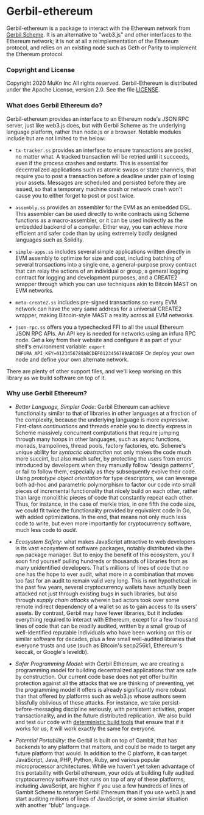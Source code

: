 # Gerbil-ethereum

Gerbil-ethereum is a package to interact with the Ethereum network from [Gerbil Scheme](https://cons.io).
It is an alternative to "web3.js" and other interfaces to the Ethereum network;
it is not at all a reimplementation of the Ethereum protocol,
and relies on an existing node such as Geth or Parity to implement the Ethereum protocol.

### Copyright and License

Copyright 2020 MuKn Inc All rights reserved.
Gerbil-Ethereum is distributed under the Apache License, version 2.0. See the file [LICENSE](LICENSE).

### What does Gerbil Ethereum do?

Gerbil-ethereum provides an interface to an Ethereum node's JSON RPC server, just like web3.js does,
but with Gerbil Scheme as the underlying language platform, rather than node.js or a browser.
Notable modules include but are not limited to the below:

- `tx-tracker.ss` provides an interface to ensure transactions are posted, no matter what.
  A tracked transaction will be retried until it succeeds, even if the process crashes and restarts.
  This is essential for decentralized applications such as atomic swaps or state channels,
  that require you to post a transaction before a deadline under pain of losing your assets.
  Messages are scheduled and persisted before they are issued, so that
  a temporary machine crash or network crash won't cause you to either forget to post or post twice.

- `assembly.ss` provides an assembler for the EVM as an embedded DSL.
  This assembler can be used directly to write contracts using Scheme functions as a macro-assembler,
  or it can be used indirectly as the embedded backend of a compiler.
  Either way, you can achieve more efficient and safer code
  than by using extremely badly designed languages such as Solidity.

- `simple-apps.ss` includes several simple applications written directly in EVM assembly
  to optimize for size and cost, including batching of several transactions into a single one,
  a general-purpose proxy contract that can relay the actions of an individual or group,
  a general logging contract for logging and development purposes, and
  a CREATE2 wrapper through which you can use techniques akin to Bitcoin MAST on EVM networks.

- `meta-create2.ss` includes pre-signed transactions so every EVM network can have the very same address
  for a universal CREATE2 wrapper, making Bitcoin-style MAST a reality across all EVM networks.

- `json-rpc.ss` offers you a typechecked FFI to all the usual Ethereum JSON RPC APIs.
  An API key is needed for networks using an infura RPC node. Get a key from their website
  and configure it as part of your shell's environment variable:
  `export INFURA_API_KEY=0123456789ABCDEF0123456789ABCDEF`
  Or deploy your own node and define your own alternate network.

There are plenty of other support files, and we'll keep working on this library
as we build software on top of it.

### Why use Gerbil Ethereum?

- _Better Language, Simpler Code_: Gerbil Ethereum can achieve functionality similar
  to that of libraries in other languages at a fraction of the complexity,
  because the underlying language is more _expressive_.
  First-class _continuations_ and threads enable you to directly express in Scheme
  massively concurrent computations that require jumping through many hoops in other languages,
  such as async functions, monads, trampolines, thread pools, factory factories, etc.
  Scheme's unique ability for _syntactic abstraction_ not only makes the code much more succint,
  but also much safer, by protecting the users from errors introduced by developers when they manually
  follow "design patterns", or fail to follow them, especially as they subsequently evolve their code.
  Using _prototype object orientation_ for type descriptors,
  we can leverage both ad-hoc and parametric polymorphism to factor our code into
  small pieces of incremental functionality that nicely build on each other,
  rather than large monolithic pieces of code that constantly repeat each other.
  Thus, for instance, in the case of merkle tries, in one fifth the code size,
  we could fit twice the functionality provided by equivalent code in Go, with added optimizations.
  In the end, that means not only much less code to write, but
  even more importantly for cryptocurrency software, much less code to _audit_.

- _Ecosystem Safety_: what makes JavaScript attractive to web developers is its vast ecosystem
  of software packages, notably distributed via the `npm` package manager.
  But to enjoy the benefit of this ecosystem, you'll soon find yourself pulling
  hundreds or thousands of libraries from as many unidentified developers.
  That's millions of lines of code that no one has the hope to ever audit,
  what more in a combination that moves too fast for an audit to remain valid very long.
  This is not hypothetical: in the past few years, several cryptocurrency wallets
  have actually been attacked not just through existing bugs in such libraries,
  but also through _supply chain attacks_ wherein bad actors took over
  some remote indirect dependency of a wallet so as to gain access to its users' assets.
  By contrast, Gerbil may have fewer libraries, but it includes everything required to interact
  with Ethereum, except for a few thousand lines of code that can be readily audited,
  written by a small group of well-identified reputable individuals
  who have been working on this or similar software for decades,
  plus a few small well-audited libraries that everyone trusts and use
  (such as Bitcoin's secp256k1, Ethereum's keccak, or Google's leveldb).

- _Safer Programming Model_: with Gerbil Ethereum, we are creating a programming model
  for building decentralized applications that are safe by construction.
  Our current code base does not yet offer builtin protection against all the attacks
  that we are thinking of preventing, yet the programming model it offers is already
  significantly more robust than that offered by platforms such as web3.js
  whose authors seem blissfully oblivious of these attacks.
  For instance, we take persist-before-messaging discipline seriously,
  with persistent activities, proper transactionality, and in the future distributed replication.
  We also build and test our code with [deterministic build tools](https://www.nixos.org/nix/)
  that ensure that if it works for us, it will work exactly the same for everyone.

- _Potential Portability_: the Gerbil is built on top of Gambit, that has backends
  to any platform that matters, and could be made to target any future platform that would.
  In addition to the C platform, it can target JavaScript, Java, PHP, Python, Ruby, and
  various popular microprocessor architectures. While we haven't yet taken advantage of
  this portability with Gerbil ethereum, your odds at building fully audited cryptocurrency software
  that runs on top of any of these platforms, including JavaScript, are higher
  if you use a few hundreds of lines of Gambit Scheme to retarget Gerbil Ethereum
  than if you use web3.js and start auditing millions of lines of JavaScript,
  or some similar situation with another "blub" language.
